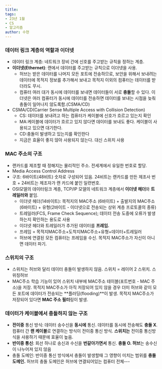 ```yaml
---
title: 
tags:
- 23년 1월
- CS
- 알고리즘
author: 수현
---
```

### 데이터 링크 계층의 역할과 이더넷

- 데이터 링크 계층: 네트워크 장비 간에 신호를 주고받는 규칙을 정하는 계층.
- **이더넷(Ethernet)**: 랜에서 데이터를 주고받는 규칙으로 이더넷을 사용.
    - 허브는 받은 데이터를 나머지 모든 포트에 전송하므로, 보안을 위해서 보내려는 데이터에 목적지 정보를 추가해서 보내고 목적지 이외의 컴퓨터는 데이터를 받더라도 무시.
    - 컴퓨터 여러 대가 동시에 데이터를 보내면 데이터들이 서로  **충돌**할 수 있다. 이더넷은 여러 컴퓨터가 동시에 데이터를 전송하면 데이터를 보내는 시점을 늦춰  충돌이 일어나지 않도록함.(CSMA/CD)
- CSMA/CD(Carrier Sense Multiple Access with Collision Detection)
    - CS: 데이터를 보내려고 하는 컴퓨터가 케이블에 신호가 흐르고 있는지 확인
    - MA:케이블에 데이터가 흐르고 있지 않다면 데이터를 보내도 좋다. 케이블이 사용되고 있으면 대기한다.
    - CD:충돌이 발생하고 있는지를 확인한다
    - 지금은 효율이 좋지 않아 사용되지 않는다. 대신 스위치 사용

### MAC 주소의 구조

- 랜카드를 제조할 때 정해지는 물리적인 주소. 전세계에서 유일한 번호로 할당.
- Media Access Control Address
- 구조: 6바이트(48비트) 숫자로 구성되어 있음. 24비트는 랜카드를 만든 제조사 번호 + 24비트는 제조자가 랜 카드에 붙인 일련번호.
- OSI모델의 데이터링크 계층, TCP/IP 모델의 네트워크 계층에서 **이더넷 헤더**와 **트레일러와** 붙임.
    - 이더넷 헤더(14바이트): 목적지의 MAC주소 (6바이트) + 출발지의 MAC주소(6바이트) + 유형(2바이트 - 이더넷으로 전송되는 상위 계층 프로토콜의 종류)
    - 트레일러(FCS, Frame Check Sequence); 데이터 전송 도중에 오류가 발생하는지 확인하는 용도로 사용
    - 이더넷 헤더와 트레일러가 추가된 데이터를  **프레임.**
    - 프레임 = 목적지MAC주소+도착지MAC주소+유형+데이터+트레일러
    - 허브에 연결된 모든 컴퓨터는 프레임을 수신. 목적지 MAC주소가 자신이 아니면 데이터 파기.

### 스위치의 구조

- 스위치는 허브와 달리 데이터 충돌이 발생하지 않음. 스위치 = 레이어 2 스위치. 스위칭허브
- MAC주소 학습 기능이 있어 스위치 내부에  MAC주소 테이블(포트번호 - MAC 주소)을 저장. 목적지 MAC주소가 아직 저장되어 있지 않을 경우 더미 허브와 같이 모든 포트에 데이터가 전송되는 **플러딩(flooding)**이 발생. 목적지 MAC주소가 저장되어 있다면 **MAC 주소 필터**링이 발생.

### 데이터가 케이블에서 충돌하지 않는 구조

- **전이중** 통신 방식: 데이터 송수신을 **동시에** 통신. 데이터를 동시에 전송해도 **충돌 X**. 컴퓨터 간 **랜 케이블**로 연결하는 방식이 전이중 통신 방식. **스위치는** 전이중 통신방식을 사용하기 때문에 효율이 높음.
- **반이중 통신**: 회선 하나로 송신과 수신을 **번갈아가면서** 통신. **충돌 O. 허브**는 송수신이 나누어져 있지 않음
- 충돌 도메인: 반이중 통신 방식에서 충돌이 발생할때 그 영향이 미치는 범위를 **충돌 도메인.** 허브의 충돌 도메인은 허브에 연결되어있는 컴퓨터 전체---